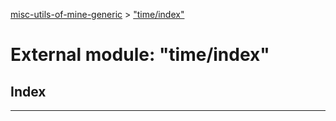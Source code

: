 [misc-utils-of-mine-generic](../README.md) > ["time/index"](../modules/_time_index_.md)

# External module: "time/index"

## Index

---

